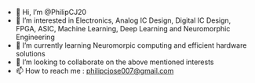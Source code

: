 - 👋 Hi, I’m @PhilipCJ20
- 👀 I’m interested in Electronics, Analog IC Design, Digital IC Design, FPGA, ASIC, Machine Learning, Deep Learning and Neuromorphic Engineering
- 🌱 I’m currently learning Neuromorpic computing and efficient hardware solutions
- 💞️ I’m looking to collaborate on the above mentioned interests
- 📫 How to reach me : philipcjose007@gmail.com

<!---
PhilipCJ20/PhilipCJ20 is a ✨ special ✨ repository because its `README.md` (this file) appears on your GitHub profile.
You can click the Preview link to take a look at your changes.
--->
